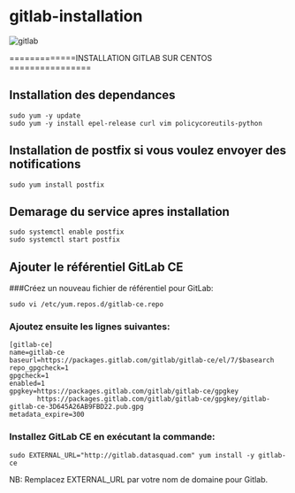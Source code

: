 # gitlab-installation
![gitlab](https://user-images.githubusercontent.com/48319188/112189390-e16cfb00-8bfb-11eb-9182-228f11d25cbe.png)

=============INSTALLATION GITLAB SUR CENTOS ================

## Installation des dependances
```
sudo yum -y update
sudo yum -y install epel-release curl vim policycoreutils-python
```

## Installation de postfix si vous voulez envoyer des notifications
```
sudo yum install postfix
```

## Demarage du service  apres installation
```
sudo systemctl enable postfix
sudo systemctl start postfix
```

## Ajouter le référentiel GitLab CE
###Créez un nouveau fichier de référentiel pour GitLab:
```
sudo vi /etc/yum.repos.d/gitlab-ce.repo
```

### Ajoutez ensuite les lignes suivantes:
```
[gitlab-ce]
name=gitlab-ce
baseurl=https://packages.gitlab.com/gitlab/gitlab-ce/el/7/$basearch
repo_gpgcheck=1
gpgcheck=1
enabled=1
gpgkey=https://packages.gitlab.com/gitlab/gitlab-ce/gpgkey
       https://packages.gitlab.com/gitlab/gitlab-ce/gpgkey/gitlab-gitlab-ce-3D645A26AB9FBD22.pub.gpg
metadata_expire=300
```

### Installez GitLab CE en exécutant la commande:
```
sudo EXTERNAL_URL="http://gitlab.datasquad.com" yum install -y gitlab-ce
```
NB: Remplacez EXTERNAL_URL par votre nom de domaine pour Gitlab.
